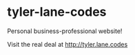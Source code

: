 tyler-lane-codes
================

Personal business-professional website!

Visit the real deal at http://tyler.lane.codes
